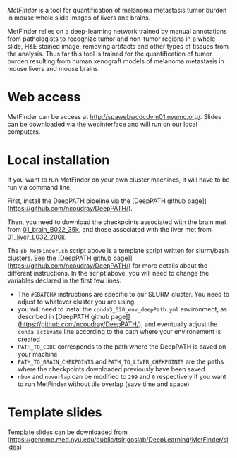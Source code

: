 *MetFinder* is a tool for quantification of melanoma metastasis tumor burden in mouse whole slide images of livers and brains.

MetFinder relies on a deep-learning network trained by manual annotations from pathologists to recognize tumor and non-tumor regions in a whole slide, H&E stained image, removing artifacts and other types of tissues from the analysis. Thus far this tool is trained for the quantification of tumor burden resulting from human xenograft models of melanoma metastasis in mouse livers and mouse brains.


# Web access
MetFinder can be access at http://spawebwcdcdvm01.nyumc.org/. Slides can be downloaded via the webinterface and will run on our local computers.

# Local installation
If you want to run MetFinder on your own cluster machines, it will have to be run via command line.

First, install the DeepPATH pipeline via the [DeepPATH github page]](https://github.com/ncoudray/DeepPATH/).

Then, you need to download the checkpoints associated with the brain met from [01_brain_B022_35k](https://genome.med.nyu.edu/public/tsirigoslab/DeepLearning/MetFinder/checkpoints/01_brain_B022_35k), and those associated with the liver met from [01_liver_L032_200k](https://genome.med.nyu.edu/public/tsirigoslab/DeepLearning/MetFinder/checkpoints/01_liver_L032_200k). 

The `sb_MetFinder.sh` script above is a template script written for slurm/bash clusters. See the  [DeepPATH github page]](https://github.com/ncoudray/DeepPATH/) for more details about the different instructions. In the script above, you will need to change the variables declared in the first few lines:
- The `#SBATCH#` instructions are specific to our SLURM cluster. You need to adjust to whatever cluster you are using.
- you will need to instal the `conda3_520_env_deepPath.yml` environment, as described in [DeepPATH github page]](https://github.com/ncoudray/DeepPATH/), and eventually adjust the `conda activate` line according to the path where your environement is created
- `PATH_TO_CODE` corresponds to the path where the DeepPATH is saved on your machine
- `PATH_TO_BRAIN_CHEKPOINTS` and `PATH_TO_LIVER_CHEKPOINTS` are the paths where the checkpoints downloaded previously have been saved
- `nbox` and  `noverlap` can be modified to `299` and `0` respectively if you want to run MetFinder without tile overlap (save time and space)


# Template slides
Template slides can be downloaded from (https://genome.med.nyu.edu/public/tsirigoslab/DeepLearning/MetFinder/slides)



